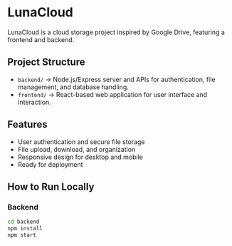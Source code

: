 # LunaCloud

LunaCloud is a cloud storage project inspired by Google Drive, featuring a frontend and backend.

## Project Structure

- `backend/` → Node.js/Express server and APIs for authentication, file management, and database handling.
- `frontend/` → React-based web application for user interface and interaction.

## Features

- User authentication and secure file storage
- File upload, download, and organization
- Responsive design for desktop and mobile
- Ready for deployment

## How to Run Locally

### Backend
```bash
cd backend
npm install
npm start

